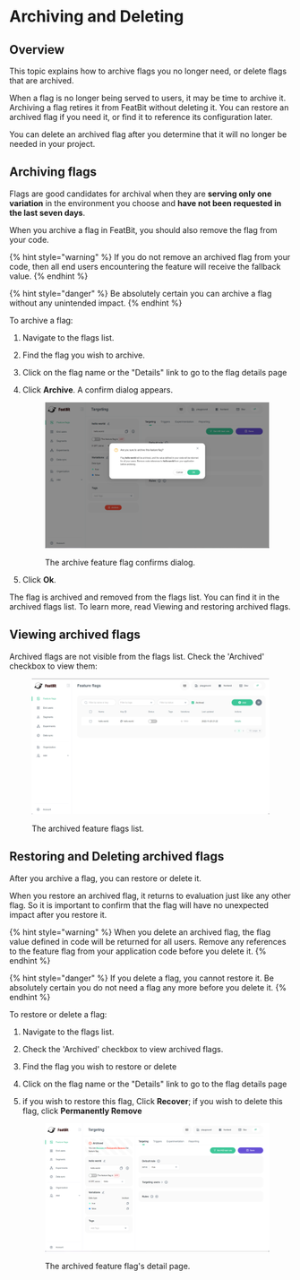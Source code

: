 # Archiving and Deleting

## Overview

This topic explains how to archive flags you no longer need, or delete flags that are archived.

When a flag is no longer being served to users, it may be time to archive it. Archiving a flag retires it from FeatBit without deleting it. You can restore an archived flag if you need it, or find it to reference its configuration later.

You can delete an archived flag after you determine that it will no longer be needed in your project.

## Archiving flags

Flags are good candidates for archival when they are **serving only one variation** in the environment you choose and **have not been requested in the last seven days**.

When you archive a flag in FeatBit, you should also remove the flag from your code.

{% hint style="warning" %}
If you do not remove an archived flag from your code, then all end users encountering the feature will receive the fallback value.
{% endhint %}

{% hint style="danger" %}
Be absolutely certain you can archive a flag without any unintended impact.
{% endhint %}

To archive a flag:

1. Navigate to the flags list.
2. Find the flag you wish to archive.
3. Click on the flag name or the "Details" link to go to the flag details page
4.  Click **Archive**. A confirm dialog appears.

    <figure><img src="../../.gitbook/assets/archive-feature-flag.png" alt=""><figcaption><p>The archive feature flag confirms dialog.</p></figcaption></figure>
5. Click **Ok**.

The flag is archived and removed from the flags list. You can find it in the archived flags list. To learn more, read Viewing and restoring archived flags.

## Viewing archived flags

Archived flags are not visible from the flags list. Check the 'Archived' checkbox to view them:

<figure><img src="../../.gitbook/assets/view-archived-feature-flags.png" alt=""><figcaption><p>The archived feature flags list.</p></figcaption></figure>

## Restoring and Deleting archived flags

After you archive a flag, you can restore or delete it.

When you restore an archived flag, it returns to evaluation just like any other flag. So it is important to confirm that the flag will have no unexpected impact after you restore it.

{% hint style="warning" %}
When you delete an archived flag, the flag value defined in code will be returned for all users. Remove any references to the feature flag from your application code before you delete it.
{% endhint %}

{% hint style="danger" %}
If you delete a flag, you cannot restore it. Be absolutely certain you do not need a flag any more before you delete it.
{% endhint %}

To restore or delete a flag:

1. Navigate to the flags list.
2. Check the 'Archived' checkbox to view archived flags.
3. Find the flag you wish to restore or delete
4. Click on the flag name or the "Details" link to go to the flag details page
5.  if you wish to restore this flag, Click **Recover**; if you wish to delete this flag, click **Permanently Remove**

    <figure><img src="../../.gitbook/assets/archived-feature-flag-details.png" alt=""><figcaption><p>The archived feature flag's detail page.</p></figcaption></figure>
